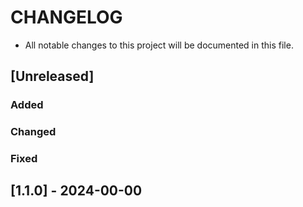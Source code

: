 # CHANGELOG
- All notable changes to this project will be documented in this file.
## [Unreleased]
### Added

### Changed

### Fixed

## [1.1.0] - 2024-00-00

